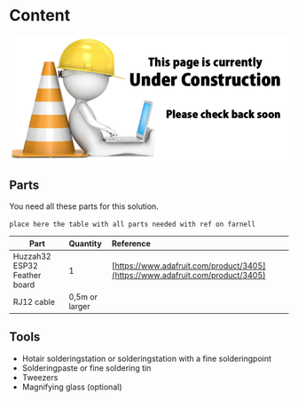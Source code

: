 # Content

![UNDER CONSTRUCTION](./images/underconstruction.jpg)

## Parts

You need all these parts for this solution.

`place here the table with all parts needed with ref on farnell`

| Part | Quantity | Reference |
| --|:--|:--|
| Huzzah32 ESP32 Feather board | 1 | [https://www.adafruit.com/product/3405](https://www.adafruit.com/product/3405) |
| RJ12 cable | 0,5m or larger | |

## Tools

* Hotair solderingstation or solderingstation with a fine solderingpoint
* Solderingpaste or fine soldering tin
* Tweezers
* Magnifying glass (optional)



